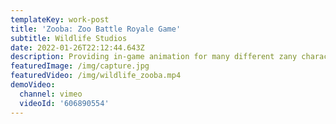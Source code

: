 ```yaml
---
templateKey: work-post
title: 'Zooba: Zoo Battle Royale Game'
subtitle: Wildlife Studios
date: 2022-01-26T22:12:44.643Z
description: Providing in-game animation for many different zany characters!
featuredImage: /img/capture.jpg
featuredVideo: /img/wildlife_zooba.mp4
demoVideo:
  channel: vimeo
  videoId: '606890554'
---
```


